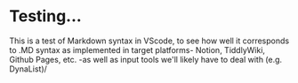 # Testing...
This is a test of Markdown syntax in VScode, to see how well it corresponds to .MD syntax as implemented in target platforms- Notion, TiddlyWiki, Github Pages, etc. -as well as input tools we'll likely have to deal with (e.g. DynaList)/